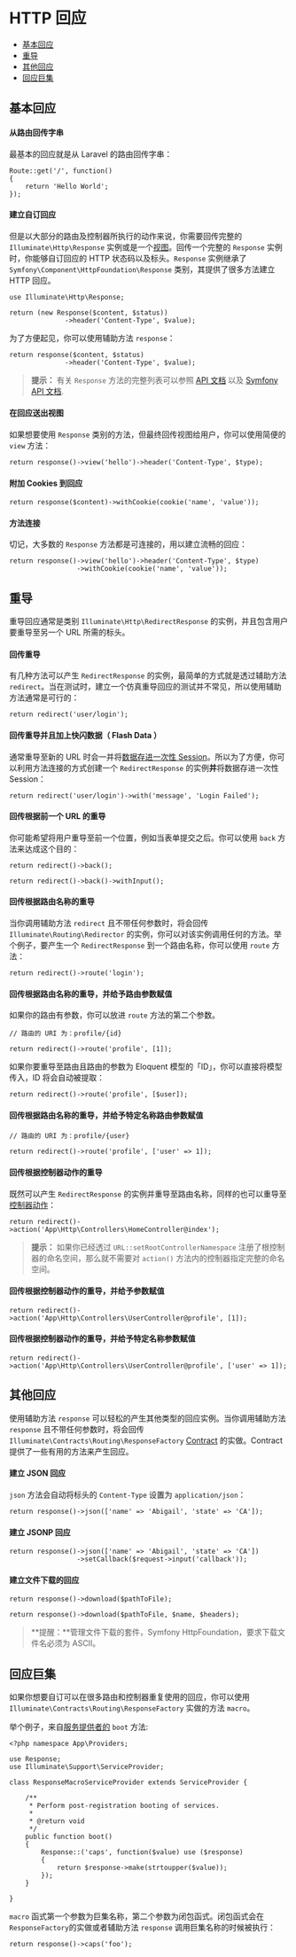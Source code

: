 # HTTP 回应

- [基本回应](#basic-responses)
- [重导](#redirects)
- [其他回应](#other-responses)
- [回应巨集](#response-macros)

<a name="basic-responses"></a>
## 基本回应

#### 从路由回传字串

最基本的回应就是从 Laravel 的路由回传字串：

	Route::get('/', function()
	{
		return 'Hello World';
	});

#### 建立自订回应

但是以大部分的路由及控制器所执行的动作来说，你需要回传完整的 `Illuminate\Http\Response` 实例或是一个[视图](/docs/5.0/views)。回传一个完整的 `Response` 实例时，你能够自订回应的 HTTP 状态码以及标头。`Response` 实例继承了 `Symfony\Component\HttpFoundation\Response` 类别，其提供了很多方法建立 HTTP 回应。

	use Illuminate\Http\Response;

	return (new Response($content, $status))
	              ->header('Content-Type', $value);

为了方便起见，你可以使用辅助方法 `response`：

	return response($content, $status)
	              ->header('Content-Type', $value);

> **提示：** 有关 `Response` 方法的完整列表可以参照 [API 文档](http://laravel.com/api/5.0/Illuminate/Http/Response.html) 以及 [Symfony API 文档](http://api.symfony.com/2.5/Symfony/Component/HttpFoundation/Response.html).

#### 在回应送出视图

如果想要使用 `Response` 类别的方法，但最终回传视图给用户，你可以使用简便的 `view` 方法：

	return response()->view('hello')->header('Content-Type', $type);

#### 附加 Cookies 到回应

	return response($content)->withCookie(cookie('name', 'value'));

#### 方法连接

切记，大多数的 `Response` 方法都是可连接的，用以建立流畅的回应：

	return response()->view('hello')->header('Content-Type', $type)
                     ->withCookie(cookie('name', 'value'));

<a name="redirects"></a>
## 重导

重导回应通常是类别 `Illuminate\Http\RedirectResponse` 的实例，并且包含用户要重导至另一个 URL 所需的标头。

#### 回传重导

有几种方法可以产生 `RedirectResponse` 的实例，最简单的方式就是透过辅助方法 `redirect`。当在测试时，建立一个仿真重导回应的测试并不常见，所以使用辅助方法通常是可行的：

	return redirect('user/login');

#### 回传重导并且加上快闪数据（ Flash Data ）

通常重导至新的 URL 时会一并将[数据存进一次性 Session](/docs/5.0/session)。所以为了方便，你可以利用方法连接的方式创建一个 `RedirectResponse` 的实例**并**将数据存进一次性 Session：

	return redirect('user/login')->with('message', 'Login Failed');

#### 回传根据前一个 URL 的重导

你可能希望将用户重导至前一个位置，例如当表单提交之后。你可以使用 `back` 方法来达成这个目的：

	return redirect()->back();

	return redirect()->back()->withInput();

#### 回传根据路由名称的重导

当你调用辅助方法 `redirect` 且不带任何参数时，将会回传 `Illuminate\Routing\Redirector` 的实例，你可以对该实例调用任何的方法。举个例子，要产生一个 `RedirectResponse` 到一个路由名称，你可以使用 `route` 方法：

	return redirect()->route('login');

#### 回传根据路由名称的重导，并给予路由参数赋值

如果你的路由有参数，你可以放进 `route` 方法的第二个参数。

	// 路由的 URI 为：profile/{id}

	return redirect()->route('profile', [1]);

如果你要重导至路由且路由的参数为 Eloquent 模型的「ID」，你可以直接将模型传入，ID 将会自动被提取：

	return redirect()->route('profile', [$user]);

#### 回传根据路由名称的重导，并给予特定名称路由参数赋值

	// 路由的 URI 为：profile/{user}

	return redirect()->route('profile', ['user' => 1]);

#### 回传根据控制器动作的重导

既然可以产生 `RedirectResponse` 的实例并重导至路由名称，同样的也可以重导至[控制器动作](/docs/5.0/controllers)：

	return redirect()->action('App\Http\Controllers\HomeController@index');

> **提示：** 如果你已经透过 `URL::setRootControllerNamespace` 注册了根控制器的命名空间，那么就不需要对 `action()` 方法内的控制器指定完整的命名空间。

#### 回传根据控制器动作的重导，并给予参数赋值

	return redirect()->action('App\Http\Controllers\UserController@profile', [1]);

#### 回传根据控制器动作的重导，并给予特定名称参数赋值

	return redirect()->action('App\Http\Controllers\UserController@profile', ['user' => 1]);

<a name="other-responses"></a>
## 其他回应

使用辅助方法 `response` 可以轻松的产生其他类型的回应实例。当你调用辅助方法 `response` 且不带任何参数时，将会回传 `Illuminate\Contracts\Routing\ResponseFactory` [Contract](/docs/5.0/contracts) 的实做。Contract 提供了一些有用的方法来产生回应。

#### 建立 JSON 回应

`json` 方法会自动将标头的 `Content-Type` 设置为 `application/json`：

	return response()->json(['name' => 'Abigail', 'state' => 'CA']);

#### 建立 JSONP 回应

	return response()->json(['name' => 'Abigail', 'state' => 'CA'])
	                 ->setCallback($request->input('callback'));

#### 建立文件下载的回应

	return response()->download($pathToFile);

	return response()->download($pathToFile, $name, $headers);

> **提醒：**管理文件下载的套件，Symfony HttpFoundation，要求下载文件名必须为 ASCII。

<a name="response-macros"></a>
## 回应巨集

如果你想要自订可以在很多路由和控制器重复使用的回应，你可以使用 `Illuminate\Contracts\Routing\ResponseFactory` 实做的方法 `macro`。

举个例子，来自[服务提供者的](/docs/5.0/providers) `boot` 方法:

	<?php namespace App\Providers;

	use Response;
	use Illuminate\Support\ServiceProvider;

	class ResponseMacroServiceProvider extends ServiceProvider {

		/**
		 * Perform post-registration booting of services.
		 *
		 * @return void
		 */
		public function boot()
		{
			Response::('caps', function($value) use ($response)
			{
				return $response->make(strtoupper($value));
			});
		}

	}

`macro` 函式第一个参数为巨集名称，第二个参数为闭包函式。闭包函式会在 `ResponseFactory`的实做或者辅助方法 `response` 调用巨集名称的时候被执行：

	return response()->caps('foo');
